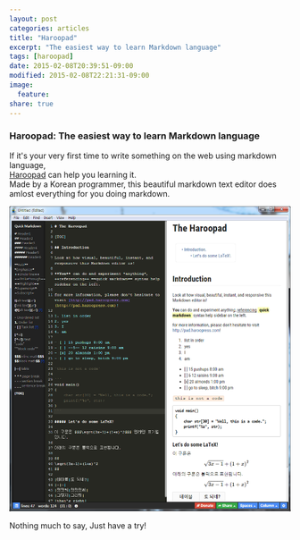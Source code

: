 ```yaml
---
layout: post
categories: articles
title: "Haroopad"
excerpt: "The easiest way to learn Markdown language"
tags: [haroopad]
date: 2015-02-08T20:39:51-09:00
modified: 2015-02-08T22:21:31-09:00
image:
  feature:
share: true
---
```


### Haroopad: The easiest way to learn Markdown language

If it's your very first time to write something on the web using markdown language,  
[Haroopad](http://pad.haroopress.com/) can help you learning it.  
Made by a Korean programmer, this beautiful markdown text editor does amlost everything for you doing markdown.

![Quick look of Haroopad interface](/images/20150208_haroopad/haroopad.png)

Nothing much to say, Just have a try!

